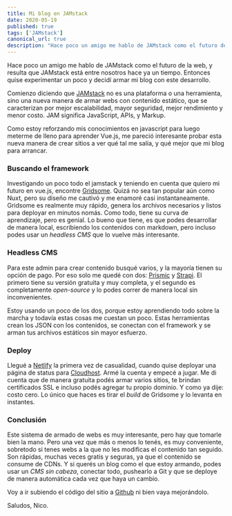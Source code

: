 ```yaml
---
title: Mi blog en JAMstack
date: 2020-05-19
published: true
tags: ['JAMstack']
canonical_url: true
description: "Hace poco un amigo me hablo de JAMstack como el futuro de la web, y resulta que JAMstack está entre nosotros hace ya un tiempo. Entonces quise experimentar un poco y decidí armar mi blog con este desarrollo."
---
```


Hace poco un amigo me hablo de JAMstack como el futuro de la web, y resulta que JAMstack está entre nosotros hace ya un tiempo. Entonces quise experimentar un poco y decidí armar mi blog con este desarrollo.

Comienzo diciendo que [JAMstack](//jamstack.org) no es una plataforma o una herramienta, sino una nueva manera de armar webs con contenido estático, que se caracterizan por mejor escalabilidad, mayor seguridad, mejor rendimiento y menor costo. JAM significa JavaScript, APIs, y Markup.

Como estoy reforzando mis conocimientos en javascript para luego meterme de lleno para aprender Vue.js, me pareció interesante probar esta nueva manera de crear sitios a ver qué tal me salía, y qué mejor que mi blog para arrancar.

### Buscando el framework

Investigando un poco todo el jamstack y teniendo en cuenta que quiero mi futuro en vue.js, encontre [Gridsome](//gridsome.org). Quizá no sea tan popular aún como Nuxt, pero su diseño me cautivó y me enamoré casi instantaneamente.
Gridsome es realmente muy rápido, genera los archivos necesarios y listos para deployar en minutos nomás. Como todo, tiene su curva de aprendizaje, pero es genial. Lo bueno que tiene, es que podes desarrollar de manera local, escribiendo los contenidos con markdown, pero incluso podes usar un *headless CMS* que lo vuelve más interesante.

### Headless CMS

Para este admin para crear contenido busqué varios, y la mayoría tienen su opción de pago. Por eso solo me quedé con dos: [Prismic](//prismic.io) y [Strapi](//strapi.io). El primero tiene su versión gratuita y muy completa, y el segundo es completamente *open-source* y lo podes correr de manera local sin inconvenientes.

Estoy usando un poco de los dos, porque estoy aprendiendo todo sobre la marcha y todavía estas cosas me cuestan un poco. Estas herramientas crean los JSON con los contenidos, se conectan con el framework y se arman tus archivos estáticos sin mayor esfuerzo.

### Deploy

Llegué a [Netlify](https://netlify.com/) la primera vez de casualidad, cuando quise deployar una página de status para [Cloudhost](//cloudhostla.com.ar). Armé la cuenta y empecé a jugar. Me di cuenta que de manera gratuita podés armar varios sitios, te brindan certificados SSL e incluso podés agregar tu propio dominio. Y como ya dije: costo cero. Lo único que haces es tirar el *build* de Gridsome y lo levanta en instantes.

### Conclusión

Este sistema de armado de webs es muy interesante, pero hay que tomarle bien la mano. Pero una vez que más o menos lo tenés, es muy conveniente, sobretodo si tenes webs a la que no les modificas el contenido tan seguido. Son rápidas, muchas veces gratis y seguras, ya que el contenido se consume de CDNs. Y si querés un blog como el que estoy armando, podes usar un *CMS sin cabeza*, conectar todo, pushearlo a Git y que se deploye de manera automática cada vez que haya un cambio.

Voy a ir subiendo el código del sitio a [Github](//github.com/calvonico) ni bien vaya mejorándolo.

Saludos, Nico.